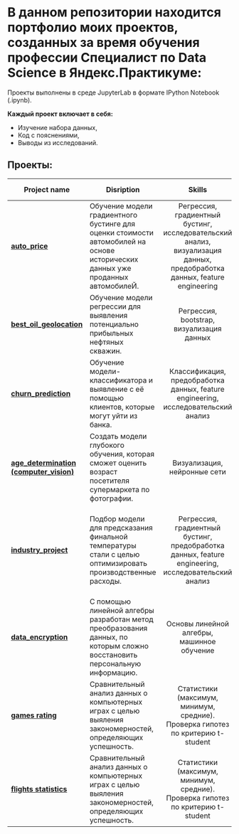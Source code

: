 # В данном репозитории находится портфолио моих проектов, созданных за время обучения профессии Специалист по Data Science в Яндекс.Практикуме:

Проекты выполнены в среде JupyterLab в формате IPython Notebook (.ipynb).

**Каждый проект включает в себя:**

* Изучение набора данных,
* Код с пояснениями,
* Выводы из исследований.

## Проекты:

| Project name       | Disription           | Skills  | Used libraries  |
| ------------- | ------------- |:-------------:| -----:|
| **[auto_price](https://github.com/jvkovalchuk/Projects/tree/main/auto_price)** | Обучение модели градиентного бустинге для оценки стоимости автомобилей на основе исторических данных уже проданных автомобилеЙ. | Регрессия, градиентный бустинг, исследовательский анализ, визуализация данных, предобработка данных, feature engineering | pandas, NumPy, matplotlib, Seaborn, LightGBM, XGBoost, CatBoost |
| **[best_oil_geolocation](https://github.com/jvkovalchuk/Projects/tree/main/best_oil_geolocation)** | Обучение модели регрессии для выявления потенциально прибыльных нефтяных скважин. | Регрессия, bootstrap, визуализация данных |pandas, NumPy, scikit-learn, matplotlib, Seaborn|
| **[churn_prediction](https://github.com/jvkovalchuk/Projects/tree/main/churn_prediction)** | Обучение модели-классификатора и выявление с её помощью клиентов, которые могут уйти из банка. | Классификация, предобработка данных, feature engineering, исследовательский анализ  |pandas, NumPy, scikit-learn, matplotlib, Seaborn|
| **[age_determination (computer_vision)](https://github.com/jvkovalchuk/yandex.praktikum-projects/blob/8cf6e7aa5bc2b8bccba7b86686ce5922f952df7d/computer_vision/cv_ages.ipynb)** | Создать модели глубокого обучения, которая сможет оценить возраст посетителя супермаркета по фотографии. | Визуализация, нейронные сети  |pandas, scikit-learn, matplotlib, keras|
| **[industry_project](https://github.com/jvkovalchuk/yandex.praktikum-projects/tree/main/industry_project)** | Подбор модели для предсказания финальной температуры стали с целью оптимизировать производственные расходы. | Регрессия, градиентный бустинг, предобработка данных, feature engineering, исследовательский анализ | pandas, NumPy, Matplotlib, Seaborn, scikit-learn, SQLite, CatBoost, LightGBM, XGBoost |
| **[data_encryption](https://github.com/jvkovalchuk/yandex.praktikum-projects/tree/3a47656f39fa6ca54eb9c973dda7605e8f3a5257/matrix_encryption_insurance)** | С помощью линейной алгебры разработан метод преобразования данных, по которым сложно восстановить персональную информацию. | Основы линейной алгебры, машинное обучение | pandas, NumPy, Matplotlib, scikit-learn |
| **[games rating](https://github.com/jvkovalchuk/yandex.praktikum-projects/tree/main/games_rating_analysis)** | Сравнительный анализ данных о компьютерных играх с целью выяления закономерностей, определяющих успешность. | Статистики (максимум, минимум, средние). Проверка гипотез по критерию t-student | pandas, matplotlib, scikit-learn, scipy, seaborn, numpy |
| **[flights statistics](https://github.com/jvkovalchuk/yandex.praktikum-projects/tree/main/games_rating_analysis)** | Сравнительный анализ данных о компьютерных играх с целью выяления закономерностей, определяющих успешность. | Статистики (максимум, минимум, средние). Проверка гипотез по критерию t-student | pandas, matplotlib, scikit-learn, scipy, seaborn, numpy |

